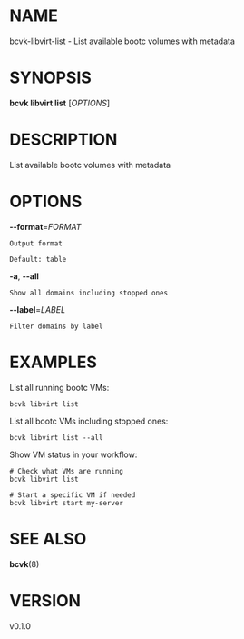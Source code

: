 # NAME

bcvk-libvirt-list - List available bootc volumes with metadata

# SYNOPSIS

**bcvk libvirt list** [*OPTIONS*]

# DESCRIPTION

List available bootc volumes with metadata

# OPTIONS

<!-- BEGIN GENERATED OPTIONS -->
**--format**=*FORMAT*

    Output format

    Default: table

**-a**, **--all**

    Show all domains including stopped ones

**--label**=*LABEL*

    Filter domains by label

<!-- END GENERATED OPTIONS -->

# EXAMPLES

List all running bootc VMs:

    bcvk libvirt list

List all bootc VMs including stopped ones:

    bcvk libvirt list --all

Show VM status in your workflow:

    # Check what VMs are running
    bcvk libvirt list
    
    # Start a specific VM if needed
    bcvk libvirt start my-server

# SEE ALSO

**bcvk**(8)

# VERSION

v0.1.0

